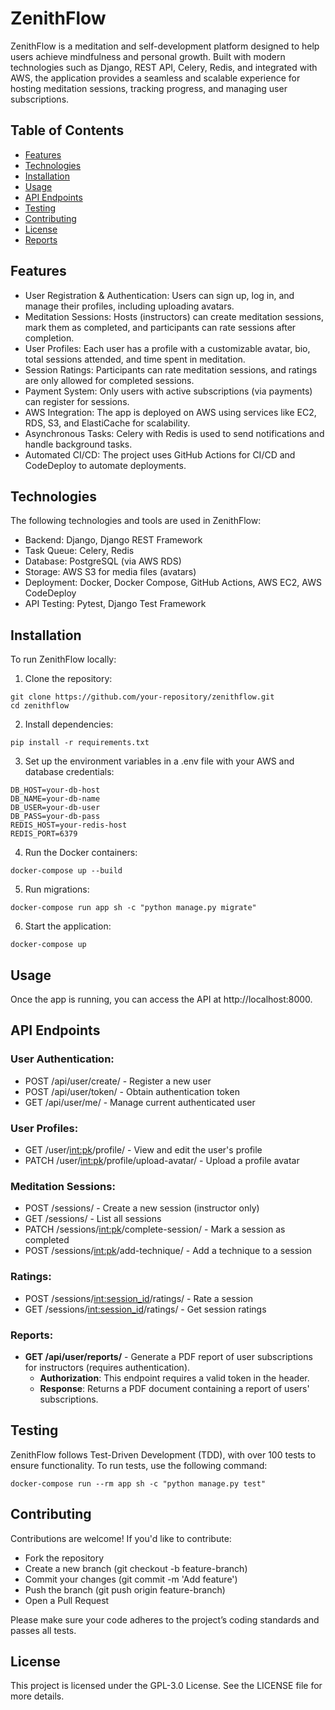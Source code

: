 
# ZenithFlow
ZenithFlow is a meditation and self-development platform designed to help users achieve mindfulness and personal growth. Built with modern technologies such as Django, REST API, Celery, Redis, and integrated with AWS, the application provides a seamless and scalable experience for hosting meditation sessions, tracking progress, and managing user subscriptions.

## Table of Contents
- [Features](#features)
- [Technologies](#technologies)
- [Installation](#installation)
- [Usage](#usage)
- [API Endpoints](#api-endpoints)
- [Testing](#testing)
- [Contributing](#contributing)
- [License](#license)
- [Reports](#reports)

## Features
- User Registration & Authentication: Users can sign up, log in, and manage their profiles, including uploading avatars.
- Meditation Sessions: Hosts (instructors) can create meditation sessions, mark them as completed, and participants can rate sessions after completion.
- User Profiles: Each user has a profile with a customizable avatar, bio, total sessions attended, and time spent in meditation.
- Session Ratings: Participants can rate meditation sessions, and ratings are only allowed for completed sessions.
- Payment System: Only users with active subscriptions (via payments) can register for sessions.
- AWS Integration: The app is deployed on AWS using services like EC2, RDS, S3, and ElastiCache for scalability.
- Asynchronous Tasks: Celery with Redis is used to send notifications and handle background tasks.
- Automated CI/CD: The project uses GitHub Actions for CI/CD and CodeDeploy to automate deployments.

## Technologies
The following technologies and tools are used in ZenithFlow:

- Backend: Django, Django REST Framework
- Task Queue: Celery, Redis
- Database: PostgreSQL (via AWS RDS)
- Storage: AWS S3 for media files (avatars)
- Deployment: Docker, Docker Compose, GitHub Actions, AWS EC2, AWS CodeDeploy
- API Testing: Pytest, Django Test Framework

## Installation
To run ZenithFlow locally:

1. Clone the repository:

```
git clone https://github.com/your-repository/zenithflow.git
cd zenithflow
```

2. Install dependencies:

```
pip install -r requirements.txt
```

3. Set up the environment variables in a .env file with your AWS and database credentials:

```
DB_HOST=your-db-host
DB_NAME=your-db-name
DB_USER=your-db-user
DB_PASS=your-db-pass
REDIS_HOST=your-redis-host
REDIS_PORT=6379
```

4. Run the Docker containers:

```
docker-compose up --build
```

5. Run migrations:

```
docker-compose run app sh -c "python manage.py migrate"
```

6. Start the application:

```
docker-compose up
```

## Usage
Once the app is running, you can access the API at http://localhost:8000.

## API Endpoints

### User Authentication:

* POST /api/user/create/ - Register a new user
* POST /api/user/token/ - Obtain authentication token
* GET /api/user/me/ - Manage current authenticated user

### User Profiles:

* GET /user/<int:pk>/profile/ - View and edit the user's profile
* PATCH /user/<int:pk>/profile/upload-avatar/ - Upload a profile avatar

### Meditation Sessions:

* POST /sessions/ - Create a new session (instructor only)
* GET /sessions/ - List all sessions
* PATCH /sessions/<int:pk>/complete-session/ - Mark a session as completed
* POST /sessions/<int:pk>/add-technique/ - Add a technique to a session

### Ratings:

* POST /sessions/<int:session_id>/ratings/ - Rate a session
* GET /sessions/<int:session_id>/ratings/ - Get session ratings

### Reports:

* **GET /api/user/reports/** - Generate a PDF report of user subscriptions for instructors (requires authentication).
  - **Authorization**: This endpoint requires a valid token in the header.
  - **Response**: Returns a PDF document containing a report of users' subscriptions.

## Testing
ZenithFlow follows Test-Driven Development (TDD), with over 100 tests to ensure functionality. To run tests, use the following command:

```
docker-compose run --rm app sh -c "python manage.py test"
```

## Contributing
Contributions are welcome! If you'd like to contribute:

- Fork the repository
- Create a new branch (git checkout -b feature-branch)
- Commit your changes (git commit -m 'Add feature')
- Push the branch (git push origin feature-branch)
- Open a Pull Request

Please make sure your code adheres to the project’s coding standards and passes all tests.

## License
This project is licensed under the GPL-3.0 License. See the LICENSE file for more details.